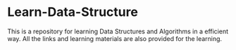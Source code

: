 # Learn-Data-Structure
This is a repository for learning Data Structures and Algorithms in a efficient way.
All the links and learning materials are also provided for the learning.
